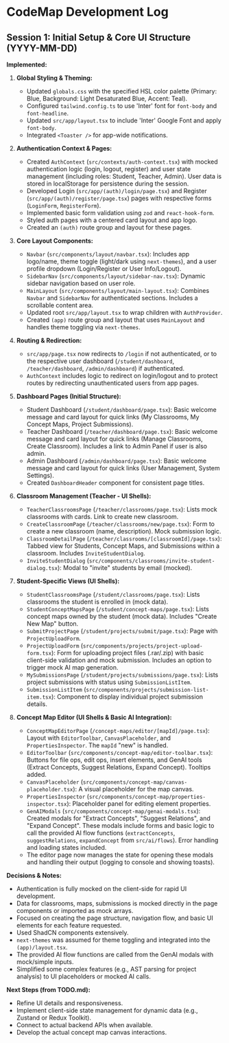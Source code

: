 # CodeMap Development Log

## Session 1: Initial Setup & Core UI Structure (YYYY-MM-DD)

**Implemented:**

1.  **Global Styling & Theming:**
    *   Updated `globals.css` with the specified HSL color palette (Primary: Blue, Background: Light Desaturated Blue, Accent: Teal).
    *   Configured `tailwind.config.ts` to use 'Inter' font for `font-body` and `font-headline`.
    *   Updated `src/app/layout.tsx` to include 'Inter' Google Font and apply `font-body`.
    *   Integrated `<Toaster />` for app-wide notifications.

2.  **Authentication Context & Pages:**
    *   Created `AuthContext` (`src/contexts/auth-context.tsx`) with mocked authentication logic (login, logout, register) and user state management (including roles: Student, Teacher, Admin). User data is stored in localStorage for persistence during the session.
    *   Developed Login (`src/app/(auth)/login/page.tsx`) and Register (`src/app/(auth)/register/page.tsx`) pages with respective forms (`LoginForm`, `RegisterForm`).
    *   Implemented basic form validation using `zod` and `react-hook-form`.
    *   Styled auth pages with a centered card layout and app logo.
    *   Created an `(auth)` route group and layout for these pages.

3.  **Core Layout Components:**
    *   `Navbar` (`src/components/layout/navbar.tsx`): Includes app logo/name, theme toggle (light/dark using `next-themes`), and a user profile dropdown (Login/Register or User Info/Logout).
    *   `SidebarNav` (`src/components/layout/sidebar-nav.tsx`): Dynamic sidebar navigation based on user role.
    *   `MainLayout` (`src/components/layout/main-layout.tsx`): Combines `Navbar` and `SidebarNav` for authenticated sections. Includes a scrollable content area.
    *   Updated root `src/app/layout.tsx` to wrap children with `AuthProvider`.
    *   Created `(app)` route group and layout that uses `MainLayout` and handles theme toggling via `next-themes`.

4.  **Routing & Redirection:**
    *   `src/app/page.tsx` now redirects to `/login` if not authenticated, or to the respective user dashboard (`/student/dashboard`, `/teacher/dashboard`, `/admin/dashboard`) if authenticated.
    *   `AuthContext` includes logic to redirect on login/logout and to protect routes by redirecting unauthenticated users from app pages.

5.  **Dashboard Pages (Initial Structure):**
    *   Student Dashboard (`/student/dashboard/page.tsx`): Basic welcome message and card layout for quick links (My Classrooms, My Concept Maps, Project Submissions).
    *   Teacher Dashboard (`/teacher/dashboard/page.tsx`): Basic welcome message and card layout for quick links (Manage Classrooms, Create Classroom). Includes a link to Admin Panel if user is also admin.
    *   Admin Dashboard (`/admin/dashboard/page.tsx`): Basic welcome message and card layout for quick links (User Management, System Settings).
    *   Created `DashboardHeader` component for consistent page titles.

6.  **Classroom Management (Teacher - UI Shells):**
    *   `TeacherClassroomsPage` (`/teacher/classrooms/page.tsx`): Lists mock classrooms with cards. Link to create new classroom.
    *   `CreateClassroomPage` (`/teacher/classrooms/new/page.tsx`): Form to create a new classroom (name, description). Mock submission logic.
    *   `ClassroomDetailPage` (`/teacher/classrooms/[classroomId]/page.tsx`): Tabbed view for Students, Concept Maps, and Submissions within a classroom. Includes `InviteStudentDialog`.
    *   `InviteStudentDialog` (`src/components/classrooms/invite-student-dialog.tsx`): Modal to "invite" students by email (mocked).

7.  **Student-Specific Views (UI Shells):**
    *   `StudentClassroomsPage` (`/student/classrooms/page.tsx`): Lists classrooms the student is enrolled in (mock data).
    *   `StudentConceptMapsPage` (`/student/concept-maps/page.tsx`): Lists concept maps owned by the student (mock data). Includes "Create New Map" button.
    *   `SubmitProjectPage` (`/student/projects/submit/page.tsx`): Page with `ProjectUploadForm`.
    *   `ProjectUploadForm` (`src/components/projects/project-upload-form.tsx`): Form for uploading project files (.rar/.zip) with basic client-side validation and mock submission. Includes an option to trigger mock AI map generation.
    *   `MySubmissionsPage` (`/student/projects/submissions/page.tsx`): Lists project submissions with status using `SubmissionListItem`.
    *   `SubmissionListItem` (`src/components/projects/submission-list-item.tsx`): Component to display individual project submission details.

8.  **Concept Map Editor (UI Shells & Basic AI Integration):**
    *   `ConceptMapEditorPage` (`/concept-maps/editor/[mapId]/page.tsx`): Layout with `EditorToolbar`, `CanvasPlaceholder`, and `PropertiesInspector`. The `mapId` "new" is handled.
    *   `EditorToolbar` (`src/components/concept-map/editor-toolbar.tsx`): Buttons for file ops, edit ops, insert elements, and GenAI tools (Extract Concepts, Suggest Relations, Expand Concept). Tooltips added.
    *   `CanvasPlaceholder` (`src/components/concept-map/canvas-placeholder.tsx`): A visual placeholder for the map canvas.
    *   `PropertiesInspector` (`src/components/concept-map/properties-inspector.tsx`): Placeholder panel for editing element properties.
    *   `GenAIModals` (`src/components/concept-map/genai-modals.tsx`): Created modals for "Extract Concepts", "Suggest Relations", and "Expand Concept". These modals include forms and basic logic to call the provided AI flow functions (`extractConcepts`, `suggestRelations`, `expandConcept` from `src/ai/flows`). Error handling and loading states included.
    *   The editor page now manages the state for opening these modals and handling their output (logging to console and showing toasts).

**Decisions & Notes:**

*   Authentication is fully mocked on the client-side for rapid UI development.
*   Data for classrooms, maps, submissions is mocked directly in the page components or imported as mock arrays.
*   Focused on creating the page structure, navigation flow, and basic UI elements for each feature requested.
*   Used ShadCN components extensively.
*   `next-themes` was assumed for theme toggling and integrated into the `(app)/layout.tsx`.
*   The provided AI flow functions are called from the GenAI modals with mock/simple inputs.
*   Simplified some complex features (e.g., AST parsing for project analysis) to UI placeholders or mocked AI calls.

**Next Steps (from TODO.md):**

*   Refine UI details and responsiveness.
*   Implement client-side state management for dynamic data (e.g., Zustand or Redux Toolkit).
*   Connect to actual backend APIs when available.
*   Develop the actual concept map canvas interactions.
